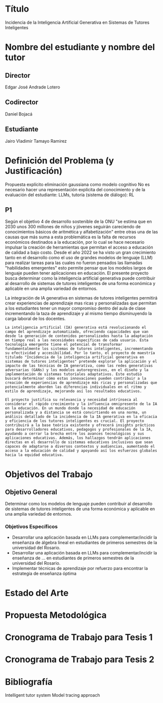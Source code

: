 # Título
Incidencia de la Inteligencia Artificial Generativa en Sistemas de Tutores Inteligentes

# Nombre del estudiante y nombre del tutor
## Director
Edgar José Andrade Lotero
## Codirector
Daniel Bojacá
## Estudiante
Jairo Vladimir Tamayo Ramirez

# Definición del Problema (y Justificación)
Propuesta explícito eliminación gaussiana como modelo cognitivo 
No es necesario hacer una representación explícita del conocimiento y de la evaluación del estudiante: LLMs, tutoría (sistema de diálogo): RL
## P1
Según el objetivo 4 de desarrollo sostenible de la ONU "se estima que en 2030 unos 300 millones de niños y jóvenes seguirán careciendo de conocimientos básicos de aritmética y alfabetización" entre otras una de las causas que más suma a esta problemática es la falta de recursos económicos destinados a la educación, por lo cual se hace necesario impulsar la creación de herramientas que permitan el acceso a educación de calidad a bajo costo. Desde el año 2022 se ha visto un gran crecimiento tanto en el desarrollo como el uso de grandes modelos de lenguaje (LLM) para realizar tareas para las cuales no fueron pensados las llamadas "habilidades emergentes" esto permite pensar que los modelos largos de lenguaje pueden tener aplicaciones en educación. El presente proyecto busca determinar como la inteligencia artificial generativa puede contribuir al desarrollo de sistemas de tutores inteligentes de una forma económica y aplicable en una amplia variedad de entornos.

La integración de IA generativa en sistemas de tutores inteligentes permitirá crear experiencias de aprendizaje mas ricas y personalizadas que permitan a los estudiantes tener un mayor compromiso dentro del aula de clase incrementando la taza de aprendizaje y al mismo tiempo disminuyendo la carga laboral de los docentes.

```gen
La inteligencia artificial (IA) generativa está revolucionando el campo del aprendizaje automatizado, ofreciendo capacidades que van desde la generación de contenidos personalizados hasta la adaptación en tiempo real a las necesidades específicas de cada usuario. Esta tecnología emergente tiene el potencial de transformar fundamentalmente los sistemas de tutores inteligentes, incrementando su efectividad y accesibilidad. Por lo tanto, el proyecto de maestría titulado "Incidencia de la inteligencia artificial generativa en sistemas de tutores inteligentes" pretende explorar la aplicación y el impacto de las técnicas de IA generativa, como las redes generativas adversarias (GANs) y los modelos autoregresivos, en el diseño y la implementación de sistemas tutoriales adaptativos. Este estudio buscará determinar cómo estas innovaciones pueden contribuir a la creación de experiencias de aprendizaje más ricas y personalizadas que potencialmente aborden las diferencias individuales en el ritmo y estilo de aprendizaje, mejorando así los resultados educativos.

El proyecto justifica su relevancia y necesidad intrínseca al considerar el rápido crecimiento y la influencia omnipresente de la IA en la educación. En un mundo donde la necesidad de educación personalizada y a distancia se está convirtiendo en una norma, un análisis detallado de la incidencia de la IA generativa en la eficacia y eficiencia de los tutores inteligentes es crucial. El proyecto contribuirá a la base teórica existente y ofrecerá insights prácticos para desarrolladores educativos, pedagogos y profesionales de la IA, ayudando a cerrar la brecha entre los avances tecnológicos y sus aplicaciones educativas. Además, los hallazgos tendrán aplicaciones directas en el desarrollo de sistemas educativos inclusivos que sean capaces de adaptarse a diversos contextos y audiencias, aumentando el acceso a la educación de calidad y apoyando así los esfuerzos globales hacia la equidad educativa.
```

# Objetivos del Trabajo

## Objetivo General
Determinar como los modelos de lenguaje pueden contribuir al desarrollo de sistemas de tutores inteligentes de una forma económica y aplicable en una amplia variedad de entornos.

### Objetivos Específicos

- Desarrollar una aplicación basada en LLMs para complementar/incidir la enseñanza de álgebra lineal en estudiantes de primeros semestres de la universidad del Rosario.
- Desarrollar una aplicación basada en LLMs para complementar/incidir la enseñanza de ... en estudiantes de primeros semestres de la universidad del Rosario.
- Implementar técnicas de aprendizaje por refuerzo para encontrar la estrategia de enseñanza óptima

# Estado del Arte

# Propuesta Metodológica

# Cronograma de Trabajo para Tesis 1

# Cronograma de Trabajo para Tesis 2

# Bibliografía


Intelligent tutor system
Model tracing approach
